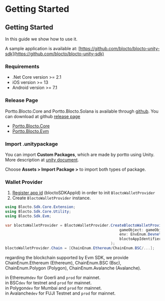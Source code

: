 # Getting Started

## Getting Started

In this guide we show how to use it.

A sample application is available at: [https://github.com/blocto/blocto-unity-sdk](https://github.com/blocto/blocto-unity-sdk)

### Requirements <a href="#requirements-a-hrefrequirements-idrequirementsa" id="requirements-a-hrefrequirements-idrequirementsa"></a>

* .Net Core version >= 2.1
* iOS version >= 13
* Android version >= 7.1

### Release Page <a href="#release-page" id="release-page"></a>

Portto.Blocto.Core and Portto.Blocto.Solana is available through [github](https://github.com/blocto/blocto-unity-sdk/releases). You can download at github [release page](https://github.com/blocto/blocto-unity-sdk/releases)

* [Portto.Blocto.Core](../prerequisite.md#latest-version)
* [Portto.Blocto.Evm](../prerequisite.md#latest-version)

### Import .unitypackage <a href="#import-unitypackage" id="import-unitypackage"></a>

You can import **Custom Packages**, which are made by portto using Unity. More description at [unity document](https://docs.unity3d.com/Manual/AssetPackagesImport.html).

Choose **Assets > Import Package >** to import both types of package.

### Wallet Provider

1. [Register app id](https://docs.blocto.app/blocto-sdk/register-app-id) (bloctoSDKAppId) in order to init `BloctoWalletProvider`
2. Create `BloctoWalletProvider` instance.

```csharp
using Blocto.Sdk.Core.Extension;
using Blocto.Sdk.Core.Utility;
using Blocto.Sdk.Evm;
        
var bloctoWalletProvider = BloctoWalletProvider.CreateBloctoWalletProvider(
                                                    gameObject: gameObject,
                                                    env: EnvEnum.Devnet,
                                                    bloctoAppIdentifier:Guid.Parse("{your app id}")
                                                );
bloctoWalletProvider.Chain = [ChainEnum.Ethereum/ChainEnum.BSC/...];
```

regarding the blockchain supported by Evm SDK, we provide ChainEnum.Ethereum (Ethereum), ChainEnum.BSC (Bsc), ChainEnum.Polygon (Polygon), ChainEnum.Avalanche (Avalanche).

in Ethereum`dev` for Goerli and `prod` for mainnet.\
in BSC`dev` for testnet and `prod` for mainnet.\
in Polygon`dev` for Mumbai and `prod` for mainnet.\
in Avalanche`dev` for FUJI Testnet and `prod` for mainnet.
